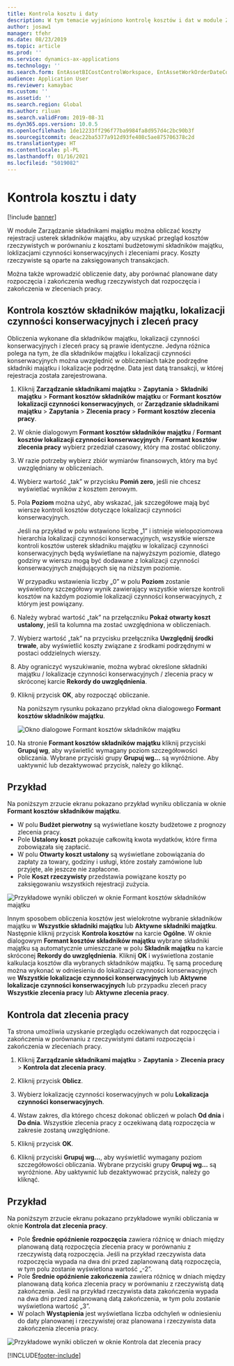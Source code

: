 ```yaml
---
title: Kontrola kosztu i daty
description: W tym temacie wyjaśniono kontrolę kosztów i dat w module Zarządzanie składnikami majątku.
author: josaw1
manager: tfehr
ms.date: 08/23/2019
ms.topic: article
ms.prod: ''
ms.service: dynamics-ax-applications
ms.technology: ''
ms.search.form: EntAssetBICostControlWorkspace, EntAssetWorkOrderDateControl, EntAssetWorkOrderForecastCostInfoPart, EntAssetMaintenanceCostTrans, EntAssetWorkOrderDateControlCalcDialog, EntAssetCostControl, EntAssetCostObjectCalendar, EntAssetWorkOrderCostInfoPart
audience: Application User
ms.reviewer: kamaybac
ms.custom: ''
ms.assetid: ''
ms.search.region: Global
ms.author: riluan
ms.search.validFrom: 2019-08-31
ms.dyn365.ops.version: 10.0.5
ms.openlocfilehash: 1de12233ff296f77ba9984fa8d957d4c2bc90b3f
ms.sourcegitcommit: deac22ba5377a912d93fe408c5ae875706378c2d
ms.translationtype: HT
ms.contentlocale: pl-PL
ms.lasthandoff: 01/16/2021
ms.locfileid: "5019082"
---
```

# <a name="cost-and-date-control"></a>Kontrola kosztu i daty

[!include [banner](../../includes/banner.md)]

 

W module Zarządzanie składnikami majątku można obliczać koszty rejestracji usterek składników majątku, aby uzyskać przegląd kosztów rzeczywistych w porównaniu z kosztami budżetowymi składników majątku, loklizacjami czynności konserwacyjnych i zleceniami pracy. Koszty rzeczywiste są oparte na zaksięgowanych transakcjach. 

Można także wprowadzić obliczenie daty, aby porównać planowane daty rozpoczęcia i zakończenia według rzeczywistych dat rozpoczęcia i zakończenia w zleceniach pracy.

## <a name="cost-control-for-assets-functional-locations-and-work-orders"></a>Kontrola kosztów składników majątku, lokalizacji czynności konserwacyjnych i zleceń pracy

Obliczenia wykonane dla składników majątku, lokalizacji czynności konserwacyjnych i zleceń pracy są prawie identyczne. Jedyna różnica polega na tym, że dla składników majątku i lokalizacji czynności konserwacyjnych można uwzględnić w obliczeniach także podrzędne składniki majątku i lokalizacje podrzędne. Data jest datą transakcji, w której rejestracja została zarejestrowana.

1. Kliknij **Zarządzanie składnikami majątku** > **Zapytania** > **Składniki majątku** > **Formant kosztów składników majątku** or **Formant kosztów lokalizacji czynności konserwacyjnych**, or **Zarządzanie składnikami majątku** > **Zapytania** > **Zlecenia pracy** > **Formant kosztów zlecenia pracy**.

2. W oknie dialogowym **Formant kosztów składników majątku** / **Formant kosztów lokalizacji czynności konserwacyjnych** / **Formant kosztów zlecenia pracy** wybierz przedział czasowy, który ma zostać obliczony.

3. W razie potrzeby wybierz zbiór wymiarów finansowych, który ma być uwzględniany w obliczeniach.

4. Wybierz wartość „tak” w przycisku **Pomiń zero**, jeśli nie chcesz wyświetlać wyników z kosztem zerowym.

5. Pola **Poziom** można użyć, aby wskazać, jak szczegółowe mają być wiersze kontroli kosztów dotyczące lokalizacji czynności konserwacyjnych. 

    Jeśli na przykład w polu wstawiono liczbę „1” i istnieje wielopoziomowa hierarchia lokalizacji czynności konserwacyjnych, wszystkie wiersze kontroli kosztów usterek składniku majątku w lokalizacji czynności konserwacyjnych będą wyświetlane na najwyższym poziomie, dlatego godziny w wierszu mogą być dodawane z lokalizacji czynności konserwacyjnych znajdujących się na niższym poziomie. 
    
    W przypadku wstawienia liczby „0” w polu **Poziom** zostanie wyświetlony szczegółowy wynik zawierający wszystkie wiersze kontroli kosztów na każdym poziomie lokalizacji czynności konserwacyjnych, z którym jest powiązany.

6. Należy wybrać wartość „tak” na przełączniku **Pokaż otwarty koszt ustalony**, jeśli ta kolumna ma zostać uwzględniona w obliczeniach.

7. Wybierz wartość „tak” na przycisku przełącznika **Uwzględnij środki trwałe**, aby wyświetlić koszty związane z środkami podrzędnymi w postaci oddzielnych wierszy.

8. Aby ograniczyć wyszukiwanie, można wybrać określone składniki majątku / lokalizacje czynności konserwacyjnych / zlecenia pracy w skróconej karcie **Rekordy do uwzględnienia**.

9. Kliknij przycisk **OK**, aby rozpocząć obliczanie.

    Na poniższym rysunku pokazano przykład okna dialogowego **Formant kosztów składników majątku**.

    ![Okno dialogowe Formant kosztów składników majątku](media/01-controlling-and-reporting.png)

10. Na stronie **Formant kosztów składników majątku** kliknij przyciski **Grupuj wg**, aby wyświetlić wymagany poziom szczegółowości obliczania. Wybrane przyciski grupy **Grupuj wg...** są wyróżnione. Aby uaktywnić lub dezaktywować przycisk, należy go kliknąć.

## <a name="example"></a>Przykład

Na poniższym zrzucie ekranu pokazano przykład wyniku obliczania w oknie **Formant kosztów składników majątku**.

- W polu **Budżet pierwotny** są wyświetlane koszty budżetowe z prognozy zlecenia pracy. 
- Pole **Ustalony koszt** pokazuje całkowitą kwota wydatków, które firma zobowiązała się zapłacić. 
- W polu **Otwarty koszt ustalony** są wyświetlane zobowiązania do zapłaty za towary, godziny i usługi, które zostały zamówione lub przyjęte, ale jeszcze nie zapłacone. 
- Pole **Koszt rzeczywisty** przedstawia powiązane koszty po zaksięgowaniu wszystkich rejestracji zużycia.

![Przykładowe wyniki obliczeń w oknie Formant kosztów składników majątku](media/02-controlling-and-reporting.png)

Innym sposobem obliczenia kosztów jest wielokrotne wybranie składników majątku w **Wszystkie składniki majątku** lub **Aktywne składniki majątku**. Następnie kliknij przycisk **Kontrola kosztów** na karcie **Ogólne**. W oknie dialogowym **Formant kosztów składników majątku** wybrane składniki majątku są automatycznie umieszczane w polu **Składnik majątku** na karcie skróconej **Rekordy do uwzględnienia**. Kliknij **OK** i wyświetlona zostanie kalkulacja kosztów dla wybranych składników majątku. Tę samą procedurę można wykonać w odniesieniu do lokalizacji czynności konserwacyjnych we **Wszystkie lokalizacje czynności konserwacyjnych** lub **Aktywne lokalizacje czynności konserwacyjnych** lub przypadku zleceń pracy **Wszystkie zlecenia pracy** lub **Aktywne zlecenia pracy**.


## <a name="work-order-date-control"></a>Kontrola dat zlecenia pracy

Ta strona umożliwia uzyskanie przeglądu oczekiwanych dat rozpoczęcia i zakończenia w porównaniu z rzeczywistymi datami rozpoczęcia i zakończenia w zleceniach pracy.

1. Kliknij **Zarządzanie składnikami majątku** > **Zapytania** > **Zlecenia pracy** > **Kontrola dat zlecenia pracy**.

2. Kliknij przycisk **Oblicz**.

3. Wybierz lokalizację czynności koserwacyjnych w polu **Lokalizacja czynności konserwacyjnych**.

4. Wstaw zakres, dla którego chcesz dokonać obliczeń w polach **Od dnia** i **Do dnia**. Wszystkie zlecenia pracy z oczekiwaną datą rozpoczęcia w zakresie zostaną uwzględnione.

5. Kliknij przycisk **OK**.

6. Kliknij przyciski **Grupuj wg...**, aby wyświetlić wymagany poziom szczegółowości obliczania. Wybrane przyciski grupy **Grupuj wg...** są wyróżnione. Aby uaktywnić lub dezaktywować przycisk, należy go kliknąć.

## <a name="example"></a>Przykład

Na poniższym zrzucie ekranu pokazano przykładowe wyniki obliczania w oknie **Kontrola dat zlecenia pracy**.

- Pole **Średnie opóźnienie rozpoczęcia** zawiera różnicę w dniach między planowaną datą rozpoczęcia zlecenia pracy w porównaniu z rzeczywistą datą rozpoczęcia. Jeśli na przykład rzeczywista data rozpoczęcia wypada na dwa dni przed zaplanowaną datą rozpoczęcia, w tym polu zostanie wyświetlona wartość „-2”.  
- Pole **Średnie opóźnienie zakończenia** zawiera różnicę w dniach między planowaną datą końca zlecenia pracy w porównaniu z rzeczywistą datą zakończenia. Jeśli na przykład rzeczywista data zakończenia wypada na dwa dni przed zaplanowaną datą zakończenia, w tym polu zostanie wyświetlona wartość „3”.  
- W polach **Wystąpienia** jest wyświetlana liczba odchyleń w odniesieniu do daty planowanej i rzeczywistej oraz planowana i rzeczywista data zakończenia zlecenia pracy.

![Przykładowe wyniki obliczeń w oknie Kontrola dat zlecenia pracy](media/03-controlling-and-reporting.png)




[!INCLUDE[footer-include](../../../includes/footer-banner.md)]